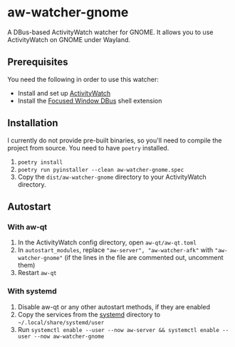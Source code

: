 # aw-watcher-gnome

A DBus-based ActivityWatch watcher for GNOME. It allows you to use ActivityWatch
on GNOME under Wayland.

## Prerequisites

You need the following in order to use this watcher:

- Install and set up [ActivityWatch](https://activitywatch.net)
- Install the
  [Focused Window DBus](https://extensions.gnome.org/extension/5592/focused-window-d-bus)
  shell extension

## Installation

I currently do not provide pre-built binaries, so you'll need to compile the
project from source. You need to have `poetry` installed.

1. `poetry install`
2. `poetry run pyinstaller --clean aw-watcher-gnome.spec`
3. Copy the `dist/aw-watcher-gnome` directory to your ActivityWatch directory.

## Autostart

### With aw-qt

1. In the ActivityWatch config directory, open `aw-qt/aw-qt.toml`
2. In `autostart_modules`, replace `"aw-server", "aw-watcher-afk"` with
   `"aw-watcher-gnome"` (if the lines in the file are commented out, uncomment
   them)
3. Restart `aw-qt`

### With systemd

1. Disable aw-qt or any other autostart methods, if they are enabled
2. Copy the services from the
   [systemd](https://github.com/flexagoon/aw-watcher-gnome/tree/main/systemd)
   directory to `~/.local/share/systemd/user`
3. Run
   `systemctl enable --user --now aw-server && systemctl enable --user --now aw-watcher-gnome`
